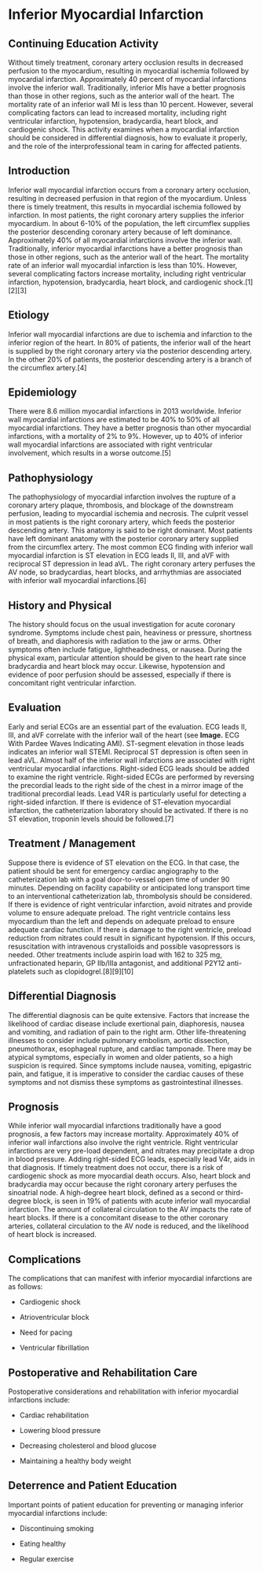 # Inferior Myocardial Infarction
## Continuing Education Activity

Without timely treatment, coronary artery occlusion results in decreased perfusion to the myocardium, resulting in myocardial ischemia followed by myocardial infarction. Approximately 40 percent of myocardial infarctions involve the inferior wall. Traditionally, inferior MIs have a better prognosis than those in other regions, such as the anterior wall of the heart. The mortality rate of an inferior wall MI is less than 10 percent. However, several complicating factors can lead to increased mortality, including right ventricular infarction, hypotension, bradycardia, heart block, and cardiogenic shock. This activity examines when a myocardial infarction should be considered in differential diagnosis, how to evaluate it properly, and the role of the interprofessional team in caring for affected patients.

## Introduction

Inferior wall myocardial infarction occurs from a coronary artery occlusion, resulting in decreased perfusion in that region of the myocardium. Unless there is timely treatment, this results in myocardial ischemia followed by infarction. In most patients, the right coronary artery supplies the inferior myocardium. In about 6-10% of the population, the left circumflex supplies the posterior descending coronary artery because of left dominance. Approximately 40% of all myocardial infarctions involve the inferior wall. Traditionally, inferior myocardial infarctions have a better prognosis than those in other regions, such as the anterior wall of the heart. The mortality rate of an inferior wall myocardial infarction is less than 10%. However, several complicating factors increase mortality, including right ventricular infarction, hypotension, bradycardia, heart block, and cardiogenic shock.[1][2][3]

## Etiology

Inferior wall myocardial infarctions are due to ischemia and infarction to the inferior region of the heart. In 80% of patients, the inferior wall of the heart is supplied by the right coronary artery via the posterior descending artery. In the other 20% of patients, the posterior descending artery is a branch of the circumflex artery.[4]

## Epidemiology

There were 8.6 million myocardial infarctions in 2013 worldwide. Inferior wall myocardial infarctions are estimated to be 40% to 50% of all myocardial infarctions. They have a better prognosis than other myocardial infarctions, with a mortality of 2% to 9%. However, up to 40% of inferior wall myocardial infarctions are associated with right ventricular involvement, which results in a worse outcome.[5]

## Pathophysiology

The pathophysiology of myocardial infarction involves the rupture of a coronary artery plaque, thrombosis, and blockage of the downstream perfusion, leading to myocardial ischemia and necrosis. The culprit vessel in most patients is the right coronary artery, which feeds the posterior descending artery. This anatomy is said to be right dominant. Most patients have left dominant anatomy with the posterior coronary artery supplied from the circumflex artery. The most common ECG finding with inferior wall myocardial infarction is ST elevation in ECG leads II, III, and aVF with reciprocal ST depression in lead aVL. The right coronary artery perfuses the AV node, so bradycardias, heart blocks, and arrhythmias are associated with inferior wall myocardial infarctions.[6]

## History and Physical

The history should focus on the usual investigation for acute coronary syndrome. Symptoms include chest pain, heaviness or pressure, shortness of breath, and diaphoresis with radiation to the jaw or arms. Other symptoms often include fatigue, lightheadedness, or nausea. During the physical exam, particular attention should be given to the heart rate since bradycardia and heart block may occur. Likewise, hypotension and evidence of poor perfusion should be assessed, especially if there is concomitant right ventricular infarction.

## Evaluation

Early and serial ECGs are an essential part of the evaluation. ECG leads II, III, and aVF correlate with the inferior wall of the heart (see **Image.** ECG With Pardee Waves Indicating AMI). ST-segment elevation in those leads indicates an inferior wall STEMI. Reciprocal ST depression is often seen in lead aVL. Almost half of the inferior wall infarctions are associated with right ventricular myocardial infarctions. Right-sided ECG leads should be added to examine the right ventricle. Right-sided ECGs are performed by reversing the precordial leads to the right side of the chest in a mirror image of the traditional precordial leads. Lead V4R is particularly useful for detecting a right-sided infarction. If there is evidence of ST-elevation myocardial infarction, the catheterization laboratory should be activated. If there is no ST elevation, troponin levels should be followed.[7]

## Treatment / Management

Suppose there is evidence of ST elevation on the ECG. In that case, the patient should be sent for emergency cardiac angiography to the catheterization lab with a goal door-to-vessel open time of under 90 minutes. Depending on facility capability or anticipated long transport time to an interventional catheterization lab, thrombolysis should be considered. If there is evidence of right ventricular infarction, avoid nitrates and provide volume to ensure adequate preload. The right ventricle contains less myocardium than the left and depends on adequate preload to ensure adequate cardiac function. If there is damage to the right ventricle, preload reduction from nitrates could result in significant hypotension. If this occurs, resuscitation with intravenous crystalloids and possible vasopressors is needed. Other treatments include aspirin load with 162 to 325 mg, unfractionated heparin, GP IIb/IIIa antagonist, and additional P2Y12 anti-platelets such as clopidogrel.[8][9][10]

## Differential Diagnosis

The differential diagnosis can be quite extensive. Factors that increase the likelihood of cardiac disease include exertional pain, diaphoresis, nausea and vomiting, and radiation of pain to the right arm. Other life-threatening illnesses to consider include pulmonary embolism, aortic dissection, pneumothorax, esophageal rupture, and cardiac tamponade. There may be atypical symptoms, especially in women and older patients, so a high suspicion is required. Since symptoms include nausea, vomiting, epigastric pain, and fatigue, it is imperative to consider the cardiac causes of these symptoms and not dismiss these symptoms as gastrointestinal illnesses.

## Prognosis

While inferior wall myocardial infarctions traditionally have a good prognosis, a few factors may increase mortality. Approximately 40% of inferior wall infarctions also involve the right ventricle. Right ventricular infarctions are very pre-load dependent, and nitrates may precipitate a drop in blood pressure. Adding right-sided ECG leads, especially lead V4r, aids in that diagnosis. If timely treatment does not occur, there is a risk of cardiogenic shock as more myocardial death occurs. Also, heart block and bradycardia may occur because the right coronary artery perfuses the sinoatrial node. A high-degree heart block, defined as a second or third-degree block, is seen in 19% of patients with acute inferior wall myocardial infarction. The amount of collateral circulation to the AV impacts the rate of heart blocks. If there is a concomitant disease to the other coronary arteries, collateral circulation to the AV node is reduced, and the likelihood of heart block is increased.

## Complications

The complications that can manifest with inferior myocardial infarctions are as follows:

  * Cardiogenic shock

  * Atrioventricular block

  * Need for pacing

  * Ventricular fibrillation

## Postoperative and Rehabilitation Care

Postoperative considerations and rehabilitation with inferior myocardial infarctions include:

  * Cardiac rehabilitation

  * Lowering blood pressure

  * Decreasing cholesterol and blood glucose

  * Maintaining a healthy body weight

## Deterrence and Patient Education

Important points of patient education for preventing or managing inferior myocardial infarctions include:

  * Discontinuing smoking

  * Eating healthy

  * Regular exercise

